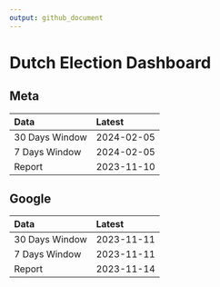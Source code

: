 ```yaml
---
output: github_document
---
```


# Dutch Election Dashboard



## Meta


|Data           |Latest     |
|:--------------|:----------|
|30 Days Window |2024-02-05 |
|7 Days Window  |2024-02-05 |
|Report         |2023-11-10 |

## Google


|Data           |Latest     |
|:--------------|:----------|
|30 Days Window |2023-11-11 |
|7 Days Window  |2023-11-11 |
|Report         |2023-11-14 |
